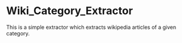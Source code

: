 Wiki_Category_Extractor
=======================

This is a simple extractor which extracts wikipedia articles of a given category.
